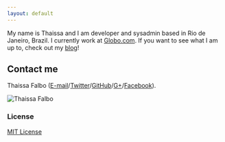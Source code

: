 ```yaml
---
layout: default
---
```


My name is Thaissa and I am developer and sysadmin based in Rio de Janeiro, Brazil. I currently work at [Globo.com](https://www.globo.com).
If you want to see what I am up to, check out my [blog](http://blog.thaissa.eng.br)!

## Contact me

Thaissa Falbo ([E-mail](mailto:me@thaissa.me)/[Twitter](http://twitter.com/t_falbolous)/[GitHub](http://github.com/tfalbo)/[G+](https://plus.google.com/+ThaissaFalbo)/[Facebook](http://www.facebook.com/thaissa)).

![Thaissa Falbo](https://www.gravatar.com/avatar/55e3ba6c5f5de9bb717940bf403135f9.jpg?s=200)




### License

[MIT License](http://chibicode.mit-license.org/)
